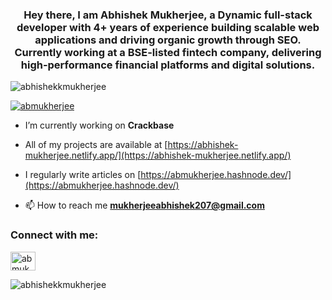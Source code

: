 
<h3 align="center">Hey there, I am Abhishek Mukherjee, a Dynamic full-stack developer with 4+ years of experience building scalable web applications and
driving organic growth through SEO. Currently working at a BSE-listed fintech company, delivering
high-performance financial platforms and digital solutions.</h3>




<p align="left"> <img src="https://komarev.com/ghpvc/?username=abhishekkmukherjee&label=Profile%20views&color=0e75b6&style=flat" alt="abhishekkmukherjee" /> </p>



<p align="left"> <a href="https://twitter.com/abmukherjee" target="blank"><img src="https://img.shields.io/twitter/follow/abmukherjee?logo=twitter&style=for-the-badge" alt="abmukherjee" /></a> </p>

-  I’m currently working on **Crackbase**

-  All of my projects are available at [https://abhishek-mukherjee.netlify.app/](https://abhishek-mukherjee.netlify.app/)

-  I regularly write articles on [https://abmukherjee.hashnode.dev/](https://abmukherjee.hashnode.dev/)



- 📫 How to reach me **mukherjeeabhishek207@gmail.com**

<h3 align="left">Connect with me:</h3>
<p align="left">
<a href="https://twitter.com/abmukherjee" target="blank"><img align="center" src="https://raw.githubusercontent.com/rahuldkjain/github-profile-readme-generator/master/src/images/icons/Social/twitter.svg" alt="abmukherjee" height="30" width="40" /></a>
</p>
<p><img align="center" src="https://github-readme-streak-stats.herokuapp.com/?user=abhishekkmukherjee&" alt="abhishekkmukherjee" /></p>
